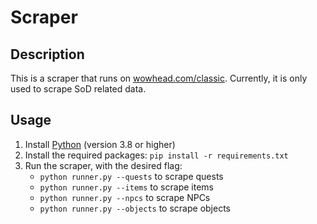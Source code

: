 # Scraper

## Description

This is a scraper that runs on [wowhead.com/classic](https://www.wowhead.com/classic/).
Currently, it is only used to scrape SoD related data.

## Usage

1. Install [Python](https://www.python.org/downloads/) (version 3.8 or higher)
2. Install the required packages: `pip install -r requirements.txt`
3. Run the scraper, with the desired flag:
   - `python runner.py --quests` to scrape quests
   - `python runner.py --items` to scrape items
   - `python runner.py --npcs` to scrape NPCs
   - `python runner.py --objects` to scrape objects
